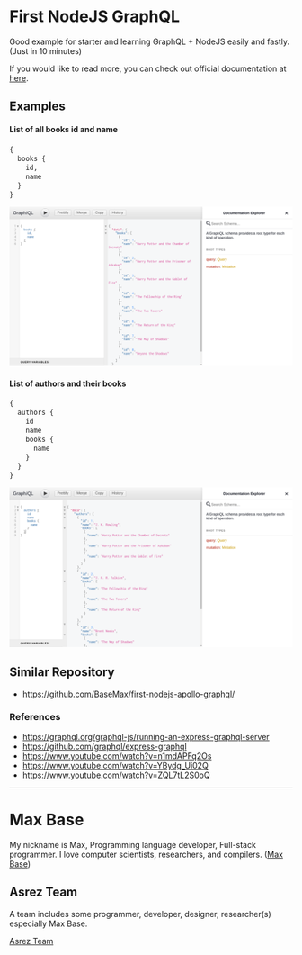 # First NodeJS GraphQL

Good example for starter and learning GraphQL + NodeJS easily and fastly. (Just in 10 minutes)

If you would like to read more, you can check out official documentation at [here](https://graphql.org/graphql-js/running-an-express-graphql-server/).

## Examples

#### List of all books id and name
```
{
  books {
    id,
    name
  }
}
```

![first nodejs graphql](screen1.png)

#### List of authors and their books

```
{
  authors {
    id
    name
    books {
      name
    }
  }
}
```

![first nodejs graphql](screen2.png)


## Similar Repository

- https://github.com/BaseMax/first-nodejs-apollo-graphql/

### References

- https://graphql.org/graphql-js/running-an-express-graphql-server
- https://github.com/graphql/express-graphql
- https://www.youtube.com/watch?v=n1mdAPFq2Os
- https://www.youtube.com/watch?v=YBydg_Ui02Q
- https://www.youtube.com/watch?v=ZQL7tL2S0oQ

---------

# Max Base

My nickname is Max, Programming language developer, Full-stack programmer. I love computer scientists, researchers, and compilers. ([Max Base](https://maxbase.org/))

## Asrez Team

A team includes some programmer, developer, designer, researcher(s) especially Max Base.

[Asrez Team](https://www.asrez.com/)
